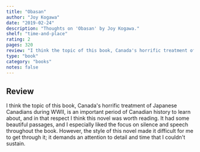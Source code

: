```yaml
---
title: "Obasan"
author: "Joy Kogawa"
date: "2019-02-24"
description: "Thoughts on 'Obasan' by Joy Kogawa."
shelf: "time-and-place"
rating: 2
pages: 320
review: "I think the topic of this book, Canada's horrific treatment of Japanese Canadians during WWII, is an important period of Canadian history to learn about, and in that respect I think this novel was worth reading. It had some beautiful passages, and I especially liked the focus on silence and speech throughout the book. However, the style of this novel made it difficult for me to get through it; it demands an attention to detail and time that I couldn't sustain. "
type: "book"
category: "books"
notes: false
---
```


## Review

I think the topic of this book, Canada's horrific treatment of Japanese Canadians during WWII, is an important period of Canadian history to learn about, and in that respect I think this novel was worth reading. It had some beautiful passages, and I especially liked the focus on silence and speech throughout the book. However, the style of this novel made it difficult for me to get through it; it demands an attention to detail and time that I couldn't sustain.
